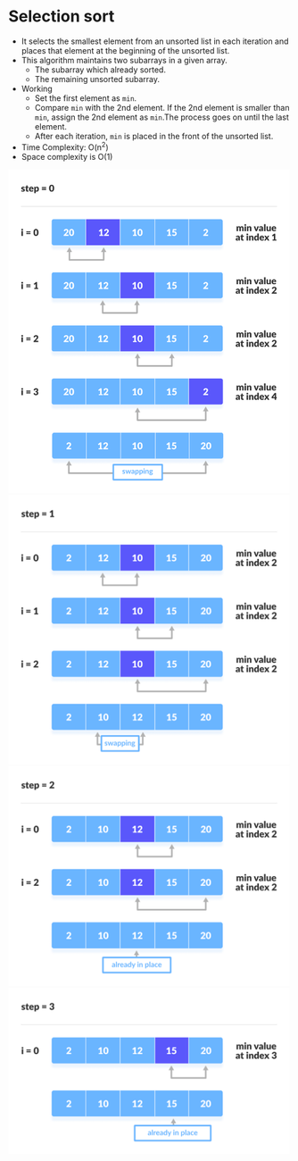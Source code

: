 # Selection sort

- It selects the smallest element from an unsorted list in each iteration and places that element at the beginning of the unsorted list.
- This algorithm maintains two subarrays in a given array.
  - The subarray which already sorted.
  - The remaining unsorted subarray.
- Working
  - Set the first element as `min`.
  - Compare `min` with the 2nd element. If the 2nd element is smaller than `min`, assign the 2nd element as `min`.The process goes on until the last element.
  - After each iteration, `min` is placed in the front of the unsorted list.
- Time Complexity: O(n<sup>2</sup>)
- Space complexity is O(1)

![Linear Search](../../Img/Selection-Sort-0.png)
![Linear Search](../../Img/Selection-Sort-1.png)
![Linear Search](../../Img/Selection-Sort-2.png)
![Linear Search](../../Img/Selection-Sort-3.png)
